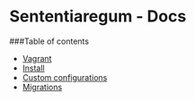 # Sententiaregum - Docs
###Table of contents
- [Vagrant](https://github.com/Sententiaregum/Sententiaregum/tree/master/docs/install/vagrant.md)
- [Install](https://github.com/Sententiaregum/Sententiaregum/tree/master/docs/install/install.md)
- [Custom configurations](https://github.com/Sententiaregum/Sententiaregum/tree/master/docs/setup/custom_config.md)
- [Migrations](https://github.com/Sententiaregum/Sententiaregum/tree/master/docs/migrations.md)
